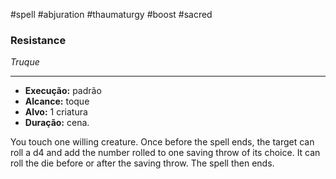 #spell #abjuration #thaumaturgy #boost #sacred 
### Resistance
*Truque*
___
- **Execução:** padrão
- **Alcance:** toque
- **Alvo:** 1 criatura
- **Duração:** cena.

You touch one willing creature. Once before the spell ends, the target can roll a d4 and add the number rolled to one saving throw of its choice. It can roll the die before or after the saving throw. The spell then ends.
